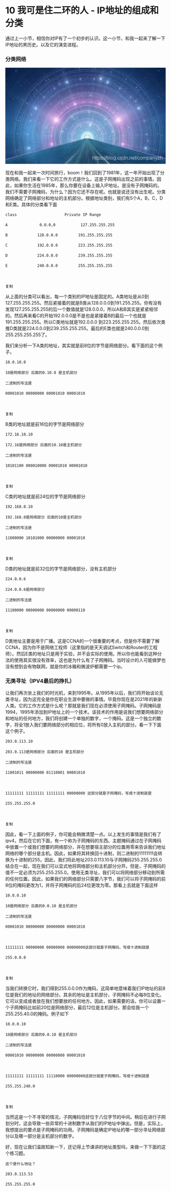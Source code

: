 10 我可是住二环的人 - IP地址的组成和分类
========================

通过上一小节，相信你对IP有了一个初步的认识。这一小节，和我一起来了解一下IP地址的黑历史。以及它的演变进程。

### 分类网络

![在这里插入图片描述](assets/20210127154022485.png)

现在和我一起来一次时间旅行，boom！我们回到了1981年，这一年开始出现了分类网络。我们来看一下它的工作方式是什么。这是子网掩码出现之前的事情。因此，如果你生活在1985年，那么你要在设备上输入IP地址。是没有子网掩码的。我们不需要子网掩码，为什么？因为它还不存在呢。也就是说还没有出生呢。分类网络确定了网络部分和地址的主机部分。根据地址类别，我们有5个A，B，C，D和E类。具体的分类看下面

```
class                     Private IP Range

A              0.0.0,0           127.255.255.255

B             128.0.0.0         191.255.255.255

C             192.0.0.0         223.255.255.255

D             224.0.0.0         239.255.255.255 

E             240.0.0.0         255.255.255.255



复制

```

从上面的分类可以看出，每一个类别的IP地址是固定的。A类地址是从0到127.255.255.255。然后紧接着的就是B类从128.0.0.0到191.255.255。你有没有发现127.255.255.255的后一个数值就是128.0.0.0，所以A和B其实是紧紧相邻的。然后再来看C的开始192.0.0.0是不是也是紧接着B的最后一个也就是191.255.255.255。所以C类地址就是192.0.0.0 到223.255.255.255。然后依次类推D类就是224.0.0.0到239.255.255.255。最后的E类也就是240.0.0.0到255.255.255.255了。

我们来分析一下A类的地址，其实就是前8位的字节是网络部分。看下面的这个例子。

```
10.0.10.0

10是网络部分 后面的0.10.0 是主机部分

二进制的写法是

00001010 00000000 00001010 00001010



复制

```

B类的地址就是前16位的字节是网络部分

```
172.16.10.10

172.16是网络部分 后面的10.10是主机部分

二进制的写法是

10101100 000010000 00001010 00001010



复制

```

C类的地址就是前24位的字节是网络部分

```
192.168.0.10

192.168.0是网络部分 后面的10是主机部分

二进制的写法是

11000000 10101000 00000000 00001010



复制

```

D类的地址就是前32位的字节是网络部分，没有主机部分

```
224.0.0.6

224.0.0.6是网络部分 

二进制的写法是

11100000 00000000 00000000 00000110



复制

```

D类地址主要是用于广播。这是CCNA的一个很重要的考点，但是你不需要了解CCNA，因为你不是网络工程师（这里指的是天天调试Switch和Router的工程师）。然后E类的地址只是用于实验，并不会实际的使用。所以你也能看到这种分法的使用其实很没有效率，这也是为什么有了子网掩码。当时设计的人可能做梦也没有想到会有物联网，就是你的冰箱和微波炉都需要一个ip。

### 无类寻址（IPV4最后的挣扎）

让我们再次坐上我们的时光机，来到1995年。从1995年以后，我们将开始谈论无类寻址，因为这完全是你在职业生涯中要做的事情。毕竟你现在是2021年的新新人类。它的工作方式是什么呢？那就是我们现在必须使用子网掩码。子网掩码是1994，1995年添加到IP地址上的一个技术。该技术的作用是说我们想要网络部分和地址的任何地方，我们将创建一个单独的数字，一个掩码。这是一个独立的数字，将全1放入我们要网络部分的相应位，将所有0放入主机的部分。看一下下面这个例子。

```
203.0.113.10

203.0.113是网络部分 后面的10 是主机部分

二进制的写法是

11001011 00000000 01110001 00001010



11111111 11111111 11111111 00000000 这部分就是子网掩码，写成十进制就是

255.255.255.0



复制

```

因此，看一下上面的例子，你可能会稍微清楚一点。以上发生的事情是我们有了ipv4，然后在它的下面，有一个称为子网掩码的东西。主题掩码通过在子网掩码中放置一个或我们想要的网络部分，并在想要宿主部分的位置用零来告诉我们地址网络的哪个部分是主机。因此，如果将其转换回十进制，则二进制的11111111会转换为十进制的255。因此，我们将此地址203.0.113.10与子网掩码255.255.255.0结合在一起，现在我们可以显式地将网络部分和主机部分分开。但是，子网掩码的值不一定必须为255.255.255.0。使用无类寻址，我们可以将网络部分移动到所需的任何位置。因此，如果我们的网络部分只需要八字节，我们可以将子网掩码的前8位的掩码更改为1，并将子网掩码的后24位更改为零。那看上去就是下面这样

```
10.0.0.10

10是网络部分 后面的0.0.10 是主机部分

二进制的写法是

00001010 00000000 00000000 00001010



11111111 00000000 00000000 00000000这部分就是子网掩码，写成十进制就是

255.0.0.0



复制

```

当我们转换它时，我们得到255.0.0.0作为掩码，这简单地意味着我们IP地址的前8位是我们的地址的网络部分。其余的地址是主机部分，子网掩码不必每8位变化。它可以变成或者放在我们想要放的任何地方。因此，如果需要的话，你可以设置一个子网掩码比如前20位是网络部分，最后12位是主机部分。那会给我一个255.255.40.0的掩码。例子如下

```
10.0.0.10

10是网络部分 后面的0.0.10 是主机部分

二进制的写法是

00001010 00000000 00000000 00001010



11111111 11111111 11110000 00000000这部分就是子网掩码，写成十进制就是

255.255.240.0



复制

```

当然这是一个不寻常的情况，子网掩码恰好位于八位字节的中间。稍后在进行子网划分时，这会导致一些异常的十进制数字从我们的IP地址中弹出。但是，实际上，我想提出的要点是子网掩码的功用。子网掩码是确定IP地址的哪一部分寻址网络部分以及哪一部分是主机部分的数字。

好，现在让我们温故知新一下，还记得上节课讲的地址类型吗，来做一下下面的这个练习题。

```
这个是什么地址？

203.0.113.53

255.255.255.0

```
